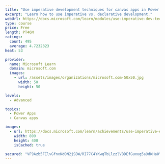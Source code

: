 ```yaml
---
title: "Use imperative development techniques for canvas apps in Power Apps"
excerpt: "Learn how to use imperative vs. declarative development."
webUrl: https://docs.microsoft.com/learn/modules/use-imperative-dev-techniques-powerapps-canvas-app/
type: course
price: Free
length: PT46M
ratings:
  count: 495
  average: 4.7232323
heat: 53

provider:
  name: Microsoft Learn
  domain: microsoft.com
  images:
    - url: /assets/images/organizations/microsoft.com-50x50.jpg
      width: 50
      height: 50

levels:
  - Advanced

topics:
  - Power Apps
  - Canvas apps

images:
  - url: https://docs.microsoft.com/learn/achievements/use-imperative-dev-techniques-social.png
    width: 800
    height: 400
    isCached: true

secured: "VF9Azb5FIlvGfnxKdON2jSBW/RI77C4YKwqTbLlzzlVBDEfGuxug5a9dKHaOYGDfOGt+8NH85rVXOMu1v2azjoDaRwxMa36vJb+oD+BomnWmzYxcGQYxf+e/owdphWDE4rJAB17pVAqO2eZsmYTvvNrxMMfNFBUYDuDIJnq+kTg3QDe81nH2IRVkF35e+ILcwjCKSOR1DYowIxRnmyC/dIVqgvKqC3AGdbXOFOLbqnPdcb96VyODkWZBV3QO5LLUzQ4+mAtJ4cbtpVFkR4kT2SlrPwF1RTT6UrTnmlIG0bytRI2bMQhAMRFxXwVvI7gzK1rwQ1IgKIMVGDdZlmN1va7PWHR9M0g0rgnbFDzqj+8vaQf7Rcqt4bmic8C4pircsIDBvkXOgSSqpFwqjVQqqGC+Fb983vVU2W57wEPdmW0=;WaIA083y8TEM11C3hSHV/g=="
---
```


